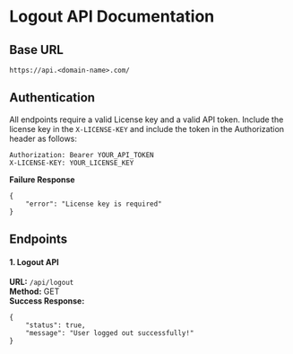 # Logout API Documentation

## Base URL
```
https://api.<domain-name>.com/
```
## Authentication
All endpoints require a valid License key and a valid API token. Include the license key in the `X-LICENSE-KEY` and include the token in the Authorization header as follows:
```
Authorization: Bearer YOUR_API_TOKEN
X-LICENSE-KEY: YOUR_LICENSE_KEY
```
**Failure Response**
```
{
    "error": "License key is required"
}
```

## Endpoints
#### 1. Logout API
**URL:** `/api/logout`\
**Method:** GET\
**Success Response:**
```
{
    "status": true,
    "message": "User logged out successfully!"
}
```

